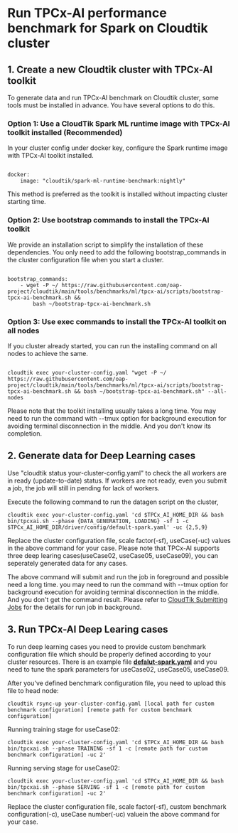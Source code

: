 # Run TPCx-AI performance benchmark for Spark on Cloudtik cluster

## 1. Create a new Cloudtik cluster with TPCx-AI toolkit
To generate data and run TPCx-AI benchmark on Cloudtik cluster, some tools must be installed in advance.
You have several options to do this.

### Option 1: Use a CloudTik Spark ML runtime image with TPCx-AI toolkit installed (Recommended)
In your cluster config under docker key, configure the Spark runtime image with TPCx-AI toolkit installed.

```buildoutcfg

docker:
    image: "cloudtik/spark-ml-runtime-benchmark:nightly"

```

This method is preferred as the toolkit is installed without impacting cluster starting time.

### Option 2: Use bootstrap commands to install the TPCx-AI toolkit
We provide an installation script to simplify the installation of these dependencies.
You only need to add the following bootstrap_commands in the cluster configuration file when you start a cluster.
```buildoutcfg

bootstrap_commands:
    - wget -P ~/ https://raw.githubusercontent.com/oap-project/cloudtik/main/tools/benchmarks/ml/tpcx-ai/scripts/bootstrap-tpcx-ai-benchmark.sh &&
        bash ~/bootstrap-tpcx-ai-benchmark.sh
```

### Option 3: Use exec commands to install the TPCx-AI toolkit on all nodes
If you cluster already started, you can run the installing command on all nodes to achieve the same.
```buildoutcfg

cloudtik exec your-cluster-config.yaml "wget -P ~/ https://raw.githubusercontent.com/oap-project/cloudtik/main/tools/benchmarks/ml/tpcx-ai/scripts/bootstrap-tpcx-ai-benchmark.sh && bash ~/bootstrap-tpcx-ai-benchmark.sh" --all-nodes

```

Please note that the toolkit installing usually takes a long time.
You may need to run the command with --tmux option for background execution
for avoiding terminal disconnection in the middle. And you don't know its completion.

## 2. Generate data for Deep Learning cases
Use "cloudtik status your-cluster-config.yaml" to check the all workers are in ready (update-to-date) status.
If workers are not ready, even you submit a job, the job will still in pending for lack of workers.

Execute the following command to run the datagen script on the cluster,
```buildoutcfg
cloudtik exec your-cluster-config.yaml 'cd $TPCx_AI_HOME_DIR && bash bin/tpcxai.sh --phase {DATA_GENERATION, LOADING} -sf 1 -c $TPCx_AI_HOME_DIR/driver/config/default-spark.yaml' -uc {2,5,9}
```
Replace the cluster configuration file, scale factor(-sf), useCase(-uc) values in the above command for your case. 
Please note that TPCx-AI supports three deep learing cases(useCase02, useCase05, useCase09), you can seperately generated data for any cases.

The above command will submit and run the job in foreground and possible need a long time.
you may need to run the command with --tmux option for background execution
for avoiding terminal disconnection in the middle. And you don't get the command result.
Please refer to [CloudTik Submitting Jobs](https://cloudtik.readthedocs.io/en/latest/UserGuide/AdvancedConfigurations/submitting-jobs.html) for
the details for run job in background.

## 3. Run TPCx-AI Deep Learing cases

To run deep learning cases you need to provide custom benchmark configuration file which should be properly defined according to your cluster resources.
There is an example file **[defalut-spark.yaml](tpcx-ai/confs/defalut-spark.yaml)**  and you need to tune the spark parameters for useCase02, useCase05, useCase09.

After you've defined benchmark configuration file, you need to upload this file to head node:
```buildoutcfg
cloudtik rsync-up your-cluster-config.yaml [local path for custom benchmark configuration] [remote path for custom benchmark configuration]
```
Running training stage for useCase02: 
```buildoutcfg
cloudtik exec your-cluster-config.yaml 'cd $TPCx_AI_HOME_DIR && bash bin/tpcxai.sh --phase TRAINING -sf 1 -c [remote path for custom benchmark configuration] -uc 2'
```
Running serving stage for useCase02:
 ```buildoutcfg
cloudtik exec your-cluster-config.yaml 'cd $TPCx_AI_HOME_DIR && bash bin/tpcxai.sh --phase SERVING -sf 1 -c [remote path for custom benchmark configuration] -uc 2'
```
Replace the cluster configuration file, scale factor(-sf), custom benchmark configuration(-c), useCase number(-uc) valuein the above command for your case. 

